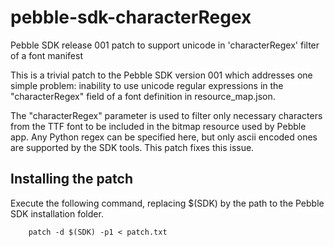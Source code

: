 pebble-sdk-characterRegex
=========================

Pebble SDK release 001 patch to support unicode in 'characterRegex' filter of a font manifest

This is a trivial patch to the Pebble SDK version 001 which addresses one
simple problem: inability to use unicode regular expressions in the
"characterRegex" field of a font definition in resource_map.json.

The "characterRegex" parameter is used to filter only necessary characters from
the TTF font to be included in the bitmap resource used by Pebble app. Any
Python regex can be specified here, but only ascii encoded ones are supported
by the SDK tools. This patch fixes this issue. 


Installing the patch 
--------------------

Execute the following command, replacing $(SDK) by the path to the Pebble SDK
installation folder.

        patch -d $(SDK) -p1 < patch.txt


